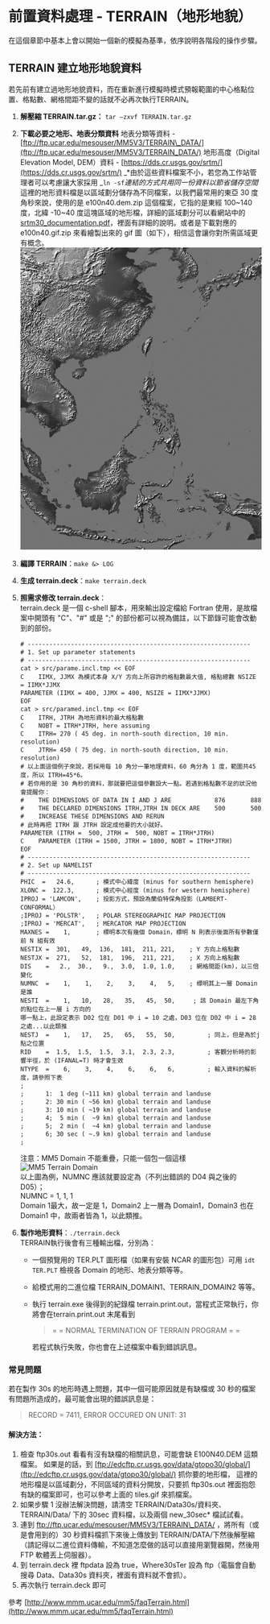 # 前置資料處理 - TERRAIN（地形地貌）

在這個章節中基本上會以開始一個新的模擬為基準，依序說明各階段的操作步驟。

## TERRAIN 建立地形地貌資料

若先前有建立過地形地貌資料，而在重新進行模擬時模式預報範圍的中心格點位置、格點數、網格間距不變的話就不必再次執行TERRAIN。

1. **解壓縮 TERRAIN.tar.gz：** `tar –zxvf TERRAIN.tar.gz`
2. **下載必要之地形、地表分類資料**
   地表分類等資料 - [ftp://ftp.ucar.edu/mesouser/MM5V3/TERRAIN\_DATA/](ftp://ftp.ucar.edu/mesouser/MM5V3/TERRAIN_DATA/)
   地形高度（Digital Elevation Model, DEM）資料 - [https://dds.cr.usgs.gov/srtm/](https://dds.cr.usgs.gov/srtm/)
   _\*由於這些資料檔案不小，若您為工作站管理者可以考慮讓大家採用 _`ln -sf`_連結的方式共用同一份資料以節省儲存空間_
   這裡的地形資料檔是以區域劃分儲存為不同檔案，以我們最常用的東亞 30 度角秒來說，使用的是 e100n40.dem.zip 這個檔案，它指的是東經 100~140 度，北緯 -10~40 度這塊區域的地形檔，詳細的區域劃分可以看網站中的 [srtm30\_documentation.pdf](https://dds.cr.usgs.gov/srtm/version2_1/SRTM30/srtm30_documentation.pdf)，裡面有詳細的說明。或者是下載對應的 e100n40.gif.zip 來看繪製出來的 gif 圖（如下），相信這會讓你對所需區域更有概念。
   ![E100N40](/images/E100N40.GIF)
3. **編譯 TERRAIN**：`make &> LOG`
4. **生成 terrain.deck**：`make terrain.deck`
5. **照需求修改 terrain.deck**：  
   terrain.deck 是一個 c-shell 腳本，用來輸出設定檔給 Fortran 使用，是故檔案中開頭有 "C"、"\#" 或是 ";" 的部份都可以視為備註，以下節錄可能會改動到的部份。

   ```
   # --------------------------------------------------------------
   # 1. Set up parameter statements
   # --------------------------------------------------------------
   cat > src/parame.incl.tmp << EOF
   C    IIMX, JJMX 為模式本身 X/Y 方向上所容許的格點數最大值, 格點總數 NSIZE = IIMX*JJMX
   PARAMETER (IIMX = 400, JJMX = 400, NSIZE = IIMX*JJMX)
   EOF
   cat > src/paramed.incl.tmp << EOF
   C    ITRH, JTRH 為地形資料的最大格點數
   C    NOBT = ITRH*JTRH, here assuming
   C    ITRH= 270 ( 45 deg. in north-south direction, 10 min. resolution)
   C    JTRH= 450 ( 75 deg. in north-south direction, 10 min. resolution)
   # 以上面這個例子來說，若採用每 10 角分一筆地理資料，60 角分為 1 度，範圍共45度，所以 ITRH=45*6。
   # 若你用的是 30 角秒的資料，那就要把這個參數設大一點。若遇到格點數不足的狀況他會提醒你：
   #    THE DIMENSIONS OF DATA IN I AND J ARE            876       888
   #    THE DECLARED DIMENSIONS ITRH,JTRH IN DECK ARE    500       500
   #    INCREASE THESE DIMENSIONS AND RERUN
   # 此時再把 ITRH 跟 JTRH 設定成他要的大小就好。
   PARAMETER (ITRH =  500, JTRH =  500, NOBT = ITRH*JTRH)
   C    PARAMETER (ITRH = 1500, JTRH = 1800, NOBT = ITRH*JTRH)
   EOF
   # --------------------------------------------------------------
   # 2. Set up NAMELIST
   # --------------------------------------------------------------
   PHIC  =   24.6,      ; 模式中心緯度 (minus for southern hemisphere)
   XLONC =  122.3,      ; 模式中心經度 (minus for western hemisphere)
   IPROJ = 'LAMCON',    ; 投影方式，預設為蘭伯特保角投影（LAMBERT-CONFORMAL）
   ;IPROJ = 'POLSTR',   ; POLAR STEREOGRAPHIC MAP PROJECTION
   ;IPROJ = 'MERCAT',   ; MERCATOR MAP PROJECTION
   MAXNES =    1,       ; 標明本次有幾個 Domain，標明 N 則表示後面所有參數僅前 N 組有效
   NESTIX =  301,   49,  136,  181,  211, 221,    ; Y 方向上格點數
   NESTJX =  271,   52,  181,  196,  211, 221,    ; X 方向上格點數
   DIS    =   2.,  30.,   9.,  3.0,  1.0, 1.0,    ; 網格間距(km)，以三倍變化
   NUMNC  =    1,    1,    2,    3,    4,   5,    ; 標明其上一層 Domain 是誰
   NESTI  =    1,   10,   28,   35,   45,  50,     ; 該 Domain 最左下角的點位在上一層 i 方向的
   哪一點上，此設定表示 D02 位在 D01 中 i = 10 之處，D03 位在 D02 中 i = 28 之處...以此類推
   NESTJ  =    1,   17,   25,   65,   55,  50,         ; 同上，但是為於j點之位置
   RID    =  1.5,  1.5,  1.5,  3.1,  2.3, 2.3,         ; 客觀分析時的影響半徑，於 (IFANAL=T) 時才會生效
   NTYPE  =    6,    3,    4,    6,    6,   6,         ; 輸入資料的解析度，請參照下表
   ;
   ;      1:  1 deg (~111 km) global terrain and landuse
   ;      2: 30 min ( ~56 km) global terrain and landuse
   ;      3: 10 min ( ~19 km) global terrain and landuse
   ;      4;  5 min (  ~9 km) global terrain and landuse
   ;      5;  2 min (  ~4 km) global terrain and landuse
   ;      6; 30 sec ( ~.9 km) global terrain and landuse
   ;
   ```

   注意：MM5 Domain 不能重疊，只能一個包一個這樣  
   ![MM5 Terrain Domain](/images/terrain-domain.gif)  
   以上圖為例，NUMNC 應該就要設定為（不列出錯誤的 D04 與之後的 D05）；  
   NUMNC  =    1,    1,    1  
   Domain 1最大，故一定是 1，Domain2 上一層為 Domain1，Domain3 也在 Domain1 中，故兩者皆為 1，以此類推。

6. **製作地形資料**：`./terrain.deck`  
   TERRAIN執行後會有三種輸出檔，分別為：

   * 一個預覽用的 TER.PLT 圖形檔（如果有安裝 NCAR 的圖形包）可用 `idt TER.PLT` 檢視各 Domain 的地形、地表分類等等。
   * 給模式用的二進位檔 TERRAIN\_DOMAIN1、TERRAIN\_DOMAIN2 等等。

   * 執行 terrain.exe 後得到的紀錄檔 terrain.print.out，當程式正常執行，你將會在terrain.print.out 末尾看到

     > = = NORMAL TERMINATION OF TERRAIN PROGRAM = =

     若程式執行失敗，你也會在上述檔案中看到錯誤訊息。

### 常見問題

若在製作 30s 的地形時遇上問題，其中一個可能原因就是有缺檔或 30 秒的檔案有問題所造成的，最可能會出現的錯誤訊息是：

> RECORD =     7411,   ERROR OCCURED ON UNIT:   31

#### 解決方法：

1. 檢查 ftp30s.out 看看有沒有缺檔的相關訊息，可能會缺 E100N40.DEM 這類檔案。
   如果是的話，到 [ftp://edcftp.cr.usgs.gov/data/gtopo30/global/](ftp://edcftp.cr.usgs.gov/data/gtopo30/global/) 抓你要的地形檔，
   這裡的地形檔是以區域劃分，不同區域的資料分開放，只要抓 ftp30s.out 裡面抱怨有缺的檔案即可，也可以參考上面的 tiles.gif 來抓檔案。
2. 如果步驟 1 沒辦法解決問題，請清空 TERRAIN/Data30s/資料夾、TERRAIN/Data/ 下的 30sec 資料檔，以及兩個 new\_30sec\* 檔試試看。
3. 連到 ftp://ftp.ucar.edu/mesouser/MM5V3/TERRAIN\_DATA/ ，將所有（或是會用到的）30 秒資料檔抓下來後上傳放到 TERRAIN/DATA/下然後解壓縮（請記得以二進位資料傳輸，不知道怎麼做的話可以直接用瀏覽器開，然後用 FTP 軟體丟上伺服器）。
4. 到 terrain.deck 裡 ftpdata 設為 true，Where30sTer 設為 ftp（電腦會自動搜尋 Data、Data30s 資料夾，裡面有資料就不會抓）。
5. 再次執行 terrain.deck 即可

參考 [http://www.mmm.ucar.edu/mm5/faqTerrain.html](http://www.mmm.ucar.edu/mm5/faqTerrain.html)

